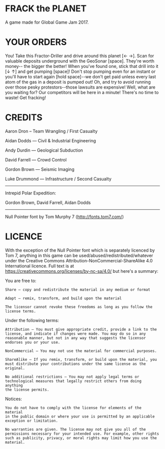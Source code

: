 # FRACK the PLANET

A game made for Global Game Jam 2017.

# YOUR ORDERS

You! Take this Fractor-Driller and drive around this planet [← →]. Scan for
valuable deposits underground with the GeoSonar [space]. They're worth money--
the bigger the better! When you've found one, stick that drill into it [↓ ↑]
and get pumping [space]! Don't stop pumping even for an instant or you'll have
to start again [hold space]--we don't get paid unless every last atom of the
gas in a deposit is pumped out! Oh, and try to avoid running over those pesky
protestors--those lawsuits are expensive! Well, what are you waiting for? Our
competitors will be here in a minute! There's no time to waste! Get fracking!

# CREDITS

Aaron Dron – Team Wrangling / First Casualty

Aidan Dodds — Civil & Industrial Engineering

Andy Durdin — Geological Subduction

David Farrell — Crowd Control

Gordon Brown — Seismic Imaging

Luke Drummond — Infrastructure / Second Casualty

---

Intrepid Polar Expedition:

Gordon Brown, David Farrell, Aidan Dodds

---

Null Pointer font by Tom Murphy 7 (http://fonts.tom7.com/)

# LICENCE

With the exception of the Null Pointer font which is separately licenced by
Tom 7, anything in this game can be used/abused/redistributed/whatever under
the Creative Commons Attribution-NonCommercial-ShareAlike 4.0 International
licence. Full text is at https://creativecommons.org/licenses/by-nc-sa/4.0/
but here's a summary:

You are free to:

    Share — copy and redistribute the material in any medium or format

    Adapt — remix, transform, and build upon the material

    The licensor cannot revoke these freedoms as long as you follow the
    license terms.

Under the following terms:

    Attribution — You must give appropriate credit, provide a link to the
    license, and indicate if changes were made. You may do so in any
    reasonable manner, but not in any way that suggests the licensor
    endorses you or your use.

    NonCommercial — You may not use the material for commercial purposes.

    ShareAlike — If you remix, transform, or build upon the material, you
    must distribute your contributions under the same license as the original.

    No additional restrictions — You may not apply legal terms or
    technological measures that legally restrict others from doing anything
    the license permits.

Notices:

    You do not have to comply with the license for elements of the material
    in the public domain or where your use is permitted by an applicable
    exception or limitation.

    No warranties are given. The license may not give you all of the
    permissions necessary for your intended use. For example, other rights
    such as publicity, privacy, or moral rights may limit how you use the material.
